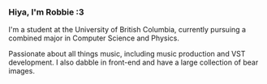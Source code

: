 ### Hiya, I'm Robbie :3


I'm a student at the University of British Columbia, currently pursuing a combined major in Computer Science and Physics.

Passionate about all things music, including music production and VST development. I also dabble in front-end and have a large collection of bear images.




<!--
**Robbity/Robbity** is a ✨ _special_ ✨ repository because its `README.md` (this file) appears on your GitHub profile.

Here are some ideas to get you started:

- 🔭 I’m currently working on ...
- 🌱 I’m currently learning ...
- 👯 I’m looking to collaborate on ...
- 🤔 I’m looking for help with ...
- 💬 Ask me about ...
- 📫 How to reach me: ...
- 😄 Pronouns: ...
- ⚡ Fun fact: ...
-->
